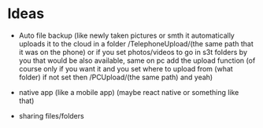 # Ideas

- Auto file backup (like newly taken pictures or smth it automatically uploads it to the cloud in a folder /TelephoneUpload/(the same path that it was on the phone) or if you set photos/videos to go in s3t folders by you that would be also available, same on pc add the upload function (of course only if you want it and you set where to upload from (what folder) if not set then /PCUpload/(the same path) and yeah)
<!-- - native app (like a desktop app) (maybe electron or something like that) -->
- native app (like a mobile app) (maybe react native or something like that)
<!-- - Ads (maybe very maybe) (i really don't want it) -->
- sharing files/folders
